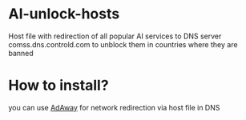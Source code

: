 # AI-unlock-hosts
Host file with redirection of all popular AI services to DNS server comss.dns.controld.com to unblock them in countries where they are banned
# How to install?
you can use [AdAway](https://github.com/AdAway/AdAway) for network redirection via host file in DNS 
